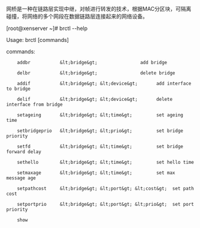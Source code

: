 网桥是一种在链路层实现中继，对帧进行转发的技术，根据MAC分区块，可隔离碰撞，将网络的多个网段在数据链路层连接起来的网络设备。





\[root@xenserver ~\]\# brctl --help

Usage: brctl \[commands\]

commands:

        addbr           &lt;bridge&gt;                add bridge

        delbr           &lt;bridge&gt;                delete bridge

        addif           &lt;bridge&gt; &lt;device&gt;       add interface to bridge

        delif           &lt;bridge&gt; &lt;device&gt;       delete interface from bridge

        setageing       &lt;bridge&gt; &lt;time&gt;         set ageing time

        setbridgeprio   &lt;bridge&gt; &lt;prio&gt;         set bridge priority

        setfd           &lt;bridge&gt; &lt;time&gt;         set bridge forward delay

        sethello        &lt;bridge&gt; &lt;time&gt;         set hello time

        setmaxage       &lt;bridge&gt; &lt;time&gt;         set max message age

        setpathcost     &lt;bridge&gt; &lt;port&gt; &lt;cost&gt;  set path cost

        setportprio     &lt;bridge&gt; &lt;port&gt; &lt;prio&gt;  set port priority

        show   


